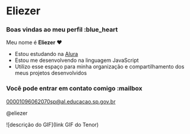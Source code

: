 # Eliezer

### Boas vindas ao meu perfil :blue_heart

Meu nome é **Eliezer** ❤

- Estou estudando na [Alura](https://www.alura.com.br)
- Estou me desenvolvendo na linguagem JavaScript
- Utilizo esse espaço para minha organização e compartilhamento dos meus projetos desenvolvidos

### Você pode entrar em contato comigo :mailbox

00001096062070sp@al.educacao.sp.gov.br

@eliezer

![descrição do GIF](link GIF do Tenor)
